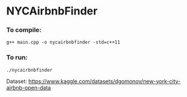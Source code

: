# NYCAirbnbFinder

### To compile:

```
g++ main.cpp -o nycairbnbfinder -std=c++11
```

### To run:

```
./nycairbnbfinder
```

Dataset: https://www.kaggle.com/datasets/dgomonov/new-york-city-airbnb-open-data

